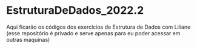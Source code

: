 # EstruturaDeDados_2022.2

Aqui ficarão os códigos dos exercícios de Estrutura de Dados com Liliane
(esse repositório é privado e serve apenas para eu poder acessar em outras máquinas)
